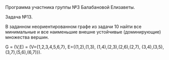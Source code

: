 
Программа участника группы №3 Балабановой Елизаветы.

Задача №13.

В заданном неориентированном графе из задачи 10 найти все минимальные и все наименьшие внешне устойчивые (доминирующие) множества вершин.

G = (V,E) = (V={1,2,3,4,5,6,7}, E={(1,2),(1,3), (1,4),(2,3),(2,6),(2,7), (3,4),(3,5),(3,7),(5,6),(6,7)}).

